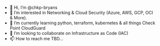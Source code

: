 - 👋 Hi, I’m @chkp-bryans
- 👀 I’m interested in Networking & Cloud Security (Azure, AWS, GCP, OCI & More).
- 🌱 I’m currently learning python, terraform, kubernetes & all things Check Point CloudGuard 
- 💞️ I’m looking to collaborate on Infrastructure as Code (IAC)
- 📫 How to reach me TBD...

<!---
chkp-bryans/chkp-bryans is a ✨ special ✨ repository because its `README.md` (this file) appears on your GitHub profile.
You can click the Preview link to take a look at your changes.
--->
#

